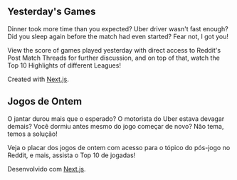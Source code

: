 ## Yesterday's Games

Dinner took more time than you expected? Uber driver wasn't fast enough? Did you sleep again before the match had even started? Fear not, I got you!

View the score of games played yesterday with direct access to Reddit's Post Match Threads for further discussion, and on top of that, watch the Top 10 Highlights of different Leagues! 

Created with [Next.js](https://nextjs.org).

## Jogos de Ontem

O jantar durou mais que o esperado? O motorista do Uber estava devagar demais? Você dormiu antes mesmo do jogo começar de novo? Não tema, temos a solução!

Veja o placar dos jogos de ontem com acesso para o tópico do pós-jogo no Reddit, e mais, assista o Top 10 de jogadas!

Desenvolvido com [Next.js](https://nextjs.org).
